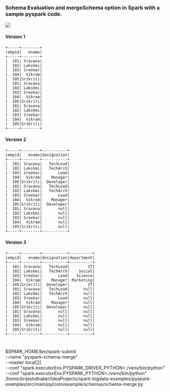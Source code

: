
### Schema Evaluation and mergeSchema option in Spark with a sample pyspark code.

![](../../../../../../../images/schema-merge.png)

#### Version 1
```
+-----+--------+
|empid|   ename|
+-----+--------+
|  101| Sravana|
|  102| Lakshmi|
|  103| Sreekar|
|  104|  Vikram|
|  105|Srikriti|
|  101| Sravana|
|  102| Lakshmi|
|  103| Sreekar|
|  104|  Vikram|
|  105|Srikriti|
|  101| Sravana|
|  102| Lakshmi|
|  103| Sreekar|
|  104|  Vikram|
|  105|Srikriti|
+-----+--------+
```
#### Version 2
```
+-----+--------+-----------+
|empid|   ename|designation|
+-----+--------+-----------+
|  101| Sravana|   TechLead|
|  102| Lakshmi|   TechArch|
|  103| Sreekar|       Lead|
|  104|  Vikram|    Manager|
|  105|Srikriti|  Developer|
|  101| Sravana|   TechLead|
|  102| Lakshmi|   TechArch|
|  103| Sreekar|       Lead|
|  104|  Vikram|    Manager|
|  105|Srikriti|  Developer|
|  101| Sravana|       null|
|  102| Lakshmi|       null|
|  103| Sreekar|       null|
|  104|  Vikram|       null|
|  105|Srikriti|       null|
+-----+--------+-----------+
```
#### Version 3
```
+-----+--------+-----------+----------+
|empid|   ename|designation|department|
+-----+--------+-----------+----------+
|  101| Sravana|   TechLead|        IT|
|  102| Lakshmi|   TechArch|    Social|
|  103| Sreekar|       Lead|   Science|
|  104|  Vikram|    Manager| Marketing|
|  105|Srikriti|  Developer|        IT|
|  101| Sravana|   TechLead|      null|
|  102| Lakshmi|   TechArch|      null|
|  103| Sreekar|       Lead|      null|
|  104|  Vikram|    Manager|      null|
|  105|Srikriti|  Developer|      null|
|  101| Sravana|       null|      null|
|  102| Lakshmi|       null|      null|
|  103| Sreekar|       null|      null|
|  104|  Vikram|       null|      null|
|  105|Srikriti|       null|      null|
+-----+--------+-----------+----------+
```



#
#
#
$SPARK_HOME/bin/spark-submit \
--name "pyspark-schema-merge" \
--master local[2] \
--conf "spark.executorEnv.PYSPARK_DRIVER_PYTHON=./venv/bin/python" \
--conf "spark.executorEnv.PYSPARK_PYTHON=./venv/bin/python" \
/home/brijeshdhaker/IdeaProjects/spark-bigdata-examples/pyspark-examples/src/main/py/com/example/schemas/schema-merge.py